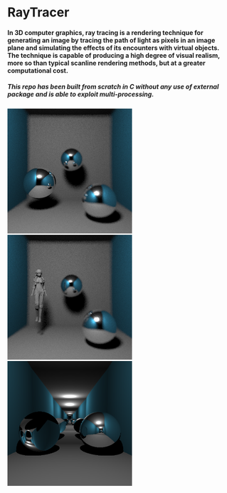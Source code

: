 # RayTracer

#### In 3D computer graphics, ray tracing is a rendering technique for generating an image by tracing the path of light as pixels in an image plane and simulating the effects of its encounters with virtual objects. The technique is capable of producing a high degree of visual realism, more so than typical scanline rendering methods, but at a greater computational cost.

##### This repo has been built from scratch in C without any use of external package and is able to exploit multi-processing.

<p float="left">
  <img src="./images/focus.png" alt="drawing" width="280"/>
  <img src="./images/image7899.png" alt="drawing" width="280"/>
  <img src="./images/image_hh.png" alt="drawing" width="280"/>
</p>


